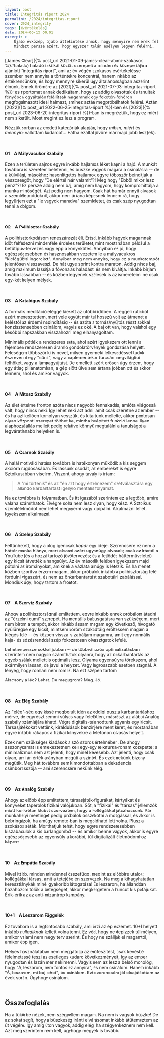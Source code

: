 ```yaml
---
layout: post
title: Integritás riport 2024
permalink: /2024/integritas-riport
cover: 2024_integrity
tags: [évértékelés]
date: 2024-06-15 00:01
excerpt: >
    Újabb évközép, újabb áttekintése annak, hogy mennyire nem érek fel azokhoz az ideálokhoz, amiket magammal szemben támasztok.
    Mindezt persze azért, hogy egyszer talán esélyem legyen felérni.
---
```


[James Clear]({% post_url 2021-01-09-james-clear-atomi-szokasok %}#halado) haladó taktikái között szerepelt a minden év közepe tájára ajánlott "integritás riport", ami az év végén szokásos évértékeléssel szemben nem annyira a történtekre koncentrál, hanem inkább az értékrendünkre, és hogy mennyire sikerül úgy általánosságban aszerint élnünk.
Ennek örömére az [2021]({% post_url 2021-07-03-integritas-riport %})-es riportomat annak dedikáltam, hogy az addig olvasottak és tanultak fényében egyáltalán felállítsak magamnak egy feketén-fehéren megfogalmazott ideál halmazt, amihez aztán megpróbálhatok felérni.
Aztán [2022]({% post_url 2022-06-25-integritas-riport %})-ben és [2023]({% post_url 2023-06-20-integritas-riport %})-ban is megnéztük, hogy ez miért nem sikerült.
Most megint ez lesz a program.

Nézzük sorban az eredeti kategóriák alapján, hogy *miben*, *miért* és *mennyire* vallottam kudarcot...
Hátha ezáltal jövőre már majd jobb lesz(ek).

<br>





#### **01**&nbsp;&nbsp;&nbsp; A Mályvacukor Szabály

Ezen a területen sajnos egyre inkább hajlamos léket kapni a hajó.
A munkát továbbra is szeretem beletenni, és büszke vagyok magára a csinálásra -- de a külvilági, másokhoz hasonlítgatós hajlamok egyre többször beindítják a vészcsengőt, hogy "De elértél már valamit"?!
Meg hogy "Ebből mikor lesz pénz"?!
Ez persze addig nem baj, amíg nem hagyom, hogy kompromittálja a munka minőségét.
Azt pedig nem hagyom.
Csak hát ha már ennyit olvasok a szemléletmódokról, akkor nem ártana képesnek lennem rá, hogy legyűrjem ezt a "le vagyok maradva" szemléletet, és csak szép nyugodtan tenni a dolgom.

<br>





#### **02**&nbsp;&nbsp;&nbsp; A Polihisztor Szabály

A polihisztorkodásom reneszánszát éli.
Értsd, inkább hagyok magamnak időt felfedezni mindenféle érdekes területet, mint mostanában például a betűtípus-tervezés vagy épp a könyvkötés.
Annyiban ez jó, hogy egészségesebben és hasznosabban vezetem le a mályvacukros "kielégülési ingereket".
Annyiban meg nem annyira, hogy ez a munkatempót jelentősen visszaveszi.
De hát ugye sprint kontra maraton.
Addig nincs baj, amíg maximum lassítja a fővonalas haladást, és nem kiváltja.
Inkább bírjam tovább lassabban -- és közben legyenek szélesek is az ismereteim, ne csak egy-két helyen mélyek.

<br>





#### **03**&nbsp;&nbsp;&nbsp; A Katalógus Szabály

A formális meditáció eléggé kiesett az utóbbi időben.
A reggeli rutinból azért menesztettem, mert vele együtt már túl hosszú volt az átmenet a keléstől az érdemi napindításig -- és azóta a tornás/nyújtós részt sokkal konzisztensebben csinálom, vagyis ez oké.
A baj ott van, hogy valahol egy későbbi napszakban visszahozni meg elhanyagoltam.

Minimális pótlék a rendszeres séta, ahol azért igyekszem ott lenni a fejemben rendszeresen áramló gondolatörvények gondozása helyett.
Feleségem többször ki is nevet, milyen gyermeki lelkesedéssel tudok észrevenni egy "sünit", vagy a naplementekor furcsán megvilágított felhőket, vagy a lámpagyújtást.
De emellett azért erősen úgy érzem, hogy egy átlag pillanatomban, a gép előtt ülve sem ártana jobban ott és akkor lennem, ahol és amikor vagyok.

<br>





#### **04**&nbsp;&nbsp;&nbsp; A Mítosz Szabály

Az élet értelme fronton azóta nincs nagyobb fennakadás, amióta világossá vált, hogy nincs neki.
Így lehet neki azt adni, amit csak szeretne az ember -- és ha azt kellően komolyan vesszük, és kitartunk mellette, akkor pontosan olyan központi szerepet tölthet be, mintha beépített funkció lenne.
Ilyen alaphozzáállás mellett pedig relatíve könnyű megtalálni a tanulságot a legváratlanabb helyeken is.

<br>





#### **05**&nbsp;&nbsp;&nbsp; A Csarnok Szabály

A halál motiváló hatása továbbra is hatékonyan működik a kis seggem akcióra rugdosásában.
És lássunk csodát, az embereket is egyre Sztoikusabban viselem.
Viszont, ahogy tavaly is írtam:

> A "mi történik" és az "én azt hogy értelmezem" szétválasztása egy állandó karbantartást igénylő mentális folyamat.

Na ez továbbra is folyamatban.
És itt igazából szerintem ez a legtöbb, amire valaha számíthatok.
Elvégre soha nem lesz olyan, hogy kész.
A Sztoikus szemléletmódot nem lehet megnyerni vagy kipipálni.
Alkalmazni lehet.
Igyekszem alkalmazni.

<br>





#### **06**&nbsp;&nbsp;&nbsp; A Szelep Szabály

Feltűnhetett, hogy a blog igencsak *kopár* egy ideje.
Szerencsére ez nem a háttér munka hiánya, mert olvasni azért ugyanúgy olvasok; csak az írástól a YouTube (és a hozzá tartozó jövőtervezés; és a fejlődés háttérműveletei) egy kicsit átvették a hangsúlyt.
Az év második felében igyekszem majd pótolni az irományokat, amiknek a vázlata amúgy is létezik.
És ha menet közben szorítva érzem magam, akkor próbálok inkább a polihisztorság felé fordulni vigaszért, és nem az önkarbantartást szabotálni zabálással.
Mondjuk úgy, hogy tartom a frontot.

<br>





#### **07**&nbsp;&nbsp;&nbsp; A Szervíz Szabály

Ahogy a polihisztorságnál említettem, egyre inkább ennek próbálom átadni az "érzelmi cumi" szerepét.
Ha mentális babusgatásra van szükségem, mert nem bírom a tempót, akkor inkább ássam magam egy következő, hívogató nyúlüregbe egy kicsit, mintsem köröm szakadtáig erőltessem magam a kiégés felé -- és közben vissza is zabáljam magamra, amit egy normális kaja- és edzésrenddel szép fokozatosan olvasztgatok lefelé.

Lehetne persze sokkal jobban -- de többváltozós optimalizálásban szerintem nem nagyon számíthatok olyanra, hogy az önkarbantartás az egyéb szálak mellett is optimális lesz.
Olyanra egyensúlyra törekszem, ahol akármilyen lassan, de javul a helyzet.
Vagy legrosszabb esetben stagnál.
A lényeg, hogy romlani nem romlik.
Na ezt szépen tartom.

Alacsony a léc?
Lehet.
De megugrom?
Meg.
Jó.

<br>





#### **08**&nbsp;&nbsp;&nbsp; Az Elég Szabály

Az "elég"-ség egy kissé megborult idén az eddigi puszta karbantartáshoz mérve, de egyrészt semmi súlyos vagy felelőtlen, másrészt az alábbi Analóg szabály számlájára írható.
Végre digitális-talanodtunk ugyanis egy kicsit.
Társasjátékokat vettünk, királdulások benzinjére ment keret, és mostanában egyre inkább rákapok a fizikai könyvekre a telefonon olvasás helyett.

Ezek nem szükséges kiadások a szó szoros értelmében.
De ahogy asszonykámat is emlékeztetnem kell egy-egy lelkifurka-roham közepette: a minimalizmus nem azt jelenti, hogy minél kevesebb.
Azt jelenti, hogy csak olyan, ami ár-érték arányban megüti a szintet.
És ezek nekünk bizony megütik.
Meg hát továbbra sem kimondottabban a dekadencia csimborasszója -- ami szerencsére nekünk elég.

<br>





#### **09**&nbsp;&nbsp;&nbsp; Az Analóg Szabály

Ahogy az előbb épp említettem, társasjáték-figurákat, kártyákat és könyveket taperolok fizikai valójukban.
Sőt, a "fizikai" és "társas" jellemzők miatt konkrétan klubot szerveztem, hogy a kollégákkal játszhassunk.
Pár munkahelyi meetinget pedig próbálok összekötni a mozgással, és akkor is bebringázok, ha amúgy remote-ban is megoldható lett volna.
Plusz a szokásos séták.
Monthatjuk tehát, hogy egyre rendszeresebben kiszabadulok a kis barlangomból -- és amikor benne vagyok, akkor is egyre egészségesebb az egyensúly a korábbi, túl-digitalizált életmódomhoz képest.

<br>





#### **10**&nbsp;&nbsp;&nbsp; Az Empátia Szabály

Mivel itt kb. minden mindennel összefügg, megint az előbbire utalok: kollégákkal társas, amit a tetejébe én szervezek.
Na meg a kihagyhatatlan keresztlánykák minél gyakoribb látogatása!
És leszarom, ha állandóan hazahozom tőlük a betegséget, akkor megkergetem a huncut kis pofájukat.
Érik-érik az az anti-mizantróp kampány.

<br>





#### **10+1**&nbsp;&nbsp;&nbsp; A Leszarom Függelék

Ez továbbra is a legfontosabb szabály, ami őrzi az ép eszemet.
10+1 helyett inkább *nulladiknak* kellett volna tenni.
Ez véd, hogy ne depizzek túl mélyen, amikor valami nem megy terv szerint.
És hogy ne szálljak el magamtól, amikor épp igen.

Helyes használatában nem meggátolja az erőfeszítést, csak kevésbé félelmetessé teszi az esetleges kudarc következményeit, így az ember nyugodtan és lazán mer nekimenni.
Vagyis nem az lesz a belső monológ, hogy "Á, leszarom, nem fontos ez annyira", és nem csinálom.
Hanem inkább "Á, leszarom, mi baj lehet", és csinálom.
Ezt szerencsére jól elsajátítottam az évek során.
Úgyhogy csinálom.

<br>







## Összefoglalás

Ha a tükörbe nézek, nem szégyellem magam.
Na nem is vagyok büszke!
De az sokat segít, hogy a büszkeség iránti elvárásomat inkább átütemeztem az út végére.
Így amíg úton vagyok, addig elég, ha szégyenkeznem nem kell.
Azt meg szerintem nem kell, úgyhogy megyek is tovább.
